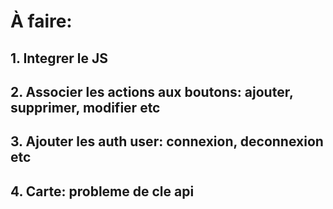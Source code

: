 # À faire:

## 1. Integrer le JS

## 2. Associer les actions aux boutons: ajouter, supprimer, modifier etc

## 3. Ajouter les auth user: connexion, deconnexion etc

## 4. Carte: probleme de cle api